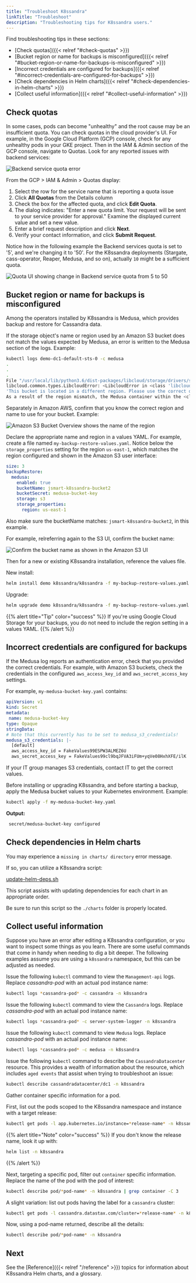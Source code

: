 ```yaml
---
title: "Troubleshoot K8ssandra"
linkTitle: "Troubleshoot"
description: "Troubleshooting tips for K8ssandra users."
---
```


Find troubleshooting tips in these sections:

* [Check quotas]({{< relref "#check-quotas" >}})
* [Bucket region or name for backups is misconfigured]({{< relref "#bucket-region-or-name-for-backups-is-misconfigured" >}}) 
* [Incorrect credentials are configured for backups]({{< relref "#incorrect-credentials-are-configured-for-backups" >}}) 
* [Check dependencies in Helm charts]({{< relref "#check-dependencies-in-helm-charts" >}}) 
* [Collect useful information]({{< relref "#collect-useful-information" >}})

## Check quotas

In some cases, pods can become "unhealthy" and the root cause may be an insufficient quota. You can check quotas in the cloud provider's UI. For example, in the Google Cloud Platform (GCP) console, check for any unhealthy pods in your GKE project. Then in the IAM &amp; Admin section of the GCP console, navigate to Quotas. Look for any reported issues with backend services:

![Backend service quota error](gcp-quota-example1.png)

From the GCP &gt; IAM &amp; Admin &gt; Quotas display:

1. Select the row for the service name that is reporting a quota issue
2. Click **All Quotas** from the Details column
3. Check the box for the affected quota, and click **Edit Quota**. 
4. The dialog indicates: "Enter a new quota limit. Your request will be sent to your service provider for approval." Examine the displayed current value and set a new value. 
5. Enter a brief request description and click **Next**.
6. Verify your contact information, and click **Submit Request**.

Notice how in the following example the Backend services quota is set to '5', and we're changing it to '50'. For the K8ssandra deployments (Stargate, cass-operator, Reaper, Medusa, and so on), actually `10` might be a sufficient quota.

![Quota UI showing change in Backend service quota from 5 to 50](gcp-quota-example2.png)


## Bucket region or name for backups is misconfigured

Among the operators installed by K8ssandra is Medusa, which provides backup and restore for Cassandra data.

If the storage object's name or region used by an Amazon S3 bucket does not match the values expected by Medusa, an error is written to the Medusa section of the logs.  Example:

```bash
kubectl logs demo-dc1-default-sts-0 -c medusa
.
.
.
File "/usr/local/lib/python3.6/dist-packages/libcloud/storage/drivers/s3.py", line 143, in parse_error driver=S3StorageDriver)
libcloud.common.types.LibcloudError: <LibcloudError in <class 'libcloud.storage.drivers.s3.S3StorageDriver'> 
'This bucket is located in a different region. Please use the correct driver. Bucket region "us-east-2", used region "us-east-1".'>
As a result of the region mismatch, the Medusa container within the <cluster-name>-dc1-default-sts-0 pod fails to start. While other pods launched by the K8ssandra install may start successfully, the <cluster-name>-dc1-default-sts-0 pod will not due to the Medusa error.
```

Separately in Amazon AWS, confirm that you know the correct region and name to use for your bucket. Example:

![Amazon S3 Bucket Overview shows the name of the region](amazon-s3-bucket-overview.png)

Declare the appropriate name and region in a values YAML. For example, create a file named `my-backup-restore-values.yaml`. Notice below the `storage_properties` setting for the region `us-east-1`, which matches the region configured and shown in the Amazon S3 user interface:

```yaml
size: 3
backupRestore: 
  medusa:
    enabled: true
    bucketName: jsmart-k8ssandra-bucket2
    bucketSecret: medusa-bucket-key
    storage: s3
    storage_properties:
      region: us-east-1
```

Also make sure the bucketName matches: `jsmart-k8ssandra-bucket2`, in this example.

For example, relreferring again to the S3 UI, confirm the bucket name:

![Confirm the bucket name as shown in the Amazon S3 UI](amazon-s3-confirm-bucket-name.png)

Then for a new or existing K8ssandra installation, reference the values file. 

New install:

```bash
helm install demo k8ssandra/k8ssandra -f my-backup-restore-values.yaml
```

Upgrade:

```bash
helm upgrade demo k8ssandra/k8ssandra -f my-backup-restore-values.yaml
```

{{% alert title="Tip" color="success" %}}
If you're using Google Cloud Storage for your backups, you do not need to include the region setting in a values YAML. 
{{% /alert %}}


## Incorrect credentials are configured for backups

If the Medusa log reports an authentication error, check that you provided the correct credentials. For example, with Amazon S3 buckets, check the credentials in the configured `aws_access_key_id` and `aws_secret_access_key` settings. 

For example, `my-medusa-bucket-key.yaml` contains:

```yaml
apiVersion: v1
kind: Secret
metadata:
 name: medusa-bucket-key
type: Opaque
stringData:
# Note that this currently has to be set to medusa_s3_credentials!
medusa_s3_credentials: |-
  [default]
  aws_access_key_id = FakeValues99ESPW3ALMEZ6U
  aws_secret_access_key = FakeValues99cl9bqJFVA3iFUm+yqVe08HxhXFE/ilK
``` 

If your IT group manages S3 credentials, contact IT to get the correct values.

Before installing or upgrading K8ssandra, and before starting a backup, apply the Medusa bucket values to your Kubernetes environment. Example:

```bash
kubectl apply -f my-medusa-bucket-key.yaml
```

**Output:**

```bash
 secret/medusa-bucket-key configured
```

## Check dependencies in Helm charts

You may experience a `missing in charts/ directory` error message.  

If so, you can utilize a K8ssandra script: 

[update-helm-deps.sh](https://github.com/k8ssandra/k8ssandra/blob/main/scripts/update-helm-deps.sh)

This script assists with updating dependencies for each chart in an appropriate order.  

Be sure to run this script so the `./charts` folder is properly located.

## Collect useful information

Suppose you have an error after editing a K8ssandra configuration, or you want to inspect some things as you learn.  There are some useful commands that come in handy when needing to dig a bit deeper. The following examples assume you are using a `k8ssandra` namespace, but this can be adjusted as needed.

Issue the following `kubectl` command to view the `Management-api` logs.  Replace *cassandra-pod* with an actual pod instance name:

```bash
kubectl logs *cassandra-pod* -c cassandra -n k8ssandra
```

Issue the following `kubectl` command to view the `Cassandra` logs.  Replace *cassandra-pod* with an actual pod instance name:

```bash
kubectl logs *cassandra-pod* -c server-system-logger -n k8ssandra
```

Issue the following `kubectl` command to view `Medusa` logs.  Replace *cassandra-pod* with an actual pod instance name:

```bash
kubectl logs *cassandra-pod* -c medusa -n k8ssandra
```

Issue the following `kubectl` command to describe the `CassandraDatacenter` resource.  This provides a wealth of information about the resource, which includes `aged events` that assist when trying to troubleshoot an issue:

```bash
kubectl describe cassandradatacenter/dc1 -n k8ssandra
```

Gather container specific information for a pod.

 First, list out the pods scoped to the K8ssandra namespace and instance with a target release:

```bash
kubectl get pods -l app.kubernetes.io/instance=*release-name* -n k8ssandra
```

{{% alert title="Note" color="success" %}}
If you don't know the release name, look it up with:
```bash
helm list -n k8ssandra
```
{{% /alert %}}

Next, targeting a specific pod, filter out `container` specific information. Replace the name of the pod with the pod of interest:

```bash
kubectl describe pod/*pod-name* -n k8ssandra | grep container -C 3
```

A slight variation: list out pods having the label for a `cassandra` cluster:

```bash
kubectl get pods -l cassandra.datastax.com/cluster=*release-name* -n k8ssandra
```

Now, using a pod-name returned, describe all the details:

```bash
kubectl describe pod/*pod-name* -n k8ssandra
```

## Next

See the [Reference]({{< relref "/reference" >}}) topics for information about K8ssandra Helm charts, and a glossary.  

